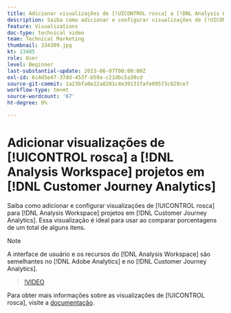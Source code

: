 ```yaml
---
title: Adicionar visualizações de [!UICONTROL rosca] a [!DNL Analysis Workspace] projetos
description: Saiba como adicionar e configurar visualizações de [!UICONTROL rosca] para [!DNL Analysis Workspace] projetos em [!DNL Customer Journey Analytics].
feature: Visualizations
doc-type: technical video
team: Technical Marketing
thumbnail: 334309.jpg
kt: 13405
role: User
level: Beginner
last-substantial-update: 2023-06-07T00:00:00Z
exl-id: 6c4d5e47-37dd-453f-b59a-c21dbc5a30cd
source-git-commit: 1a23bfa0e22a8201c4e39131fafe09573c829ce7
workflow-type: tm+mt
source-wordcount: '67'
ht-degree: 0%

---
```


# Adicionar visualizações de [!UICONTROL rosca] a [!DNL Analysis Workspace] projetos em [!DNL Customer Journey Analytics]

Saiba como adicionar e configurar visualizações de [!UICONTROL rosca] para [!DNL Analysis Workspace] projetos em [!DNL Customer Journey Analytics]. Essa visualização é ideal para usar ao comparar porcentagens de um total de alguns itens.

>[!NOTE]
>
>A interface de usuário e os recursos do [!DNL Analysis Workspace] são semelhantes no [!DNL Adobe Analytics] e no [!DNL Customer Journey Analytics].

>[!VIDEO](https://video.tv.adobe.com/v/334309/?quality=12&learn=on)

Para obter mais informações sobre as visualizações de [!UICONTROL rosca], visite a [documentação](https://experienceleague.adobe.com/docs/analytics-platform/using/cja-workspace/visualizations/donut.html).
